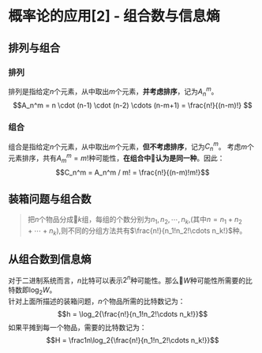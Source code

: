 # 概率论的应用[2] - 组合数与信息熵
## 排列与组合
### 排列
排列是指给定$n$个元素，从中取出$m$个元素，**并考虑排序**，记为$A_n^m$。
$$A_n^m = n \cdot (n-1) \cdot (n-2) \cdots (n-m+1) = \frac{n!}{(n-m)!} $$
### 组合
组合是指给定$n$个元素，从中取出$m$个元素，**但不考虑排序**，记为$C_n^m$。
考虑$m$个元素排序，共有$A_m^m=m!$种可能性，**在组合中认为是同一种**。因此：
$$C_n^m = A_n^m / m! = \frac{n!}{(n-m)!m!}$$

## 装箱问题与组合数
> 把$n$个物品分成$k$组，每组的个数分别为$n_1,n_2,\cdots,n_k$,(其中$n = n_1+n_2+\cdots+n_k$),则不同的分组方法共有$\frac{n!}{n_1!n_2!\cdots n_k!}$种。

## 从组合数到信息熵
对于二进制系统而言，$n$比特可以表示$2^n$种可能性。那么$W$种可能性所需要的比特数即$\log_2{W}$。  
针对上面所描述的装箱问题，$n$个物品所需的比特数记为：
$$h = \log_2{\frac{n!}{n_1!n_2!\cdots n_k!}}$$
如果平摊到每一个物品，需要的比特数记为：
$$H = \frac1n\log_2{\frac{n!}{n_1!n_2!\cdots n_k!}}$$